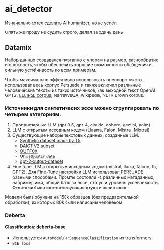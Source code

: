 # ai_detector

Изначально хотел сделать AI humanizer, но не успел

Опять же прошу не судить строго, делал за одинь день


## Datamix

Набор данных создавался поэтапно с упором на размер, разнообразие и сложность, чтобы обеспечить хорошие возможности обобщения и сильную устойчивость ко всем примерам. 

Чтобы максимально эффективно использовать опенсорс  тексты, использовал весь корпус Persuade и также включил различные человеческие тексты из таких источников, как выходной текст OpenAI GPT2, [ELLIPSE corpus](https://github.com/scrosseye/ELLIPSE-Corpus), NarrativeQA, wikipedia, NLTK Brown corpus.

### Источники для синтетичесих эссе можно сгруппировать по четырем категориям.

1. Проприетарные LLM (gpt-3.5, gpt-4, claude, cohere, gemini, palm)
2. LLM с открытым исходным кодом (Llaama, Falon, Mistral, Mixtral)
3. Существующие наборы текстовых данных, созданные LLM.
    - [Synthetic dataset made by T5](https://www.kaggle.com/datasets/conjuring92/fpe-processed-dataset?select=mlm_essays_processed.csv)
    - [DAIGT V2 subset](https://www.kaggle.com/datasets/thedrcat/daigt-v2-train-dataset)
    - [OUTFOX](https://github.com/ryuryukke/OUTFOX)
    - [Ghostbuster data](https://github.com/vivek3141/ghostbuster-data)
    - [gpt-2-output-dataset](https://github.com/openai/gpt-2-output-dataset)
4. Fine tune LLM с открытым исходным кодом (mistral, llama, falcon, t5, GPT2). Для Fine-Tune настройки LLM использовал [PERSUADE](https://github.com/scrosseye/persuade_corpus_2.0) разными способами. Промты состояли из различных метаданных, например имя, общий балл за эссе, статус и уровень успеваемости. Ответами были соответствующие студенческие эссе.

Модели была обучена на 150k образцов (без предварительной обработки), из которых 80k были написаны человеком.

### Deberta
#### Classification: deberta-base

- Используется `AutoModelForSequenceClassification` из transformers
- `BCE loss` 

